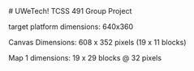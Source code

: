 <!DOCTYPE html>
<html>
<head>
<meta charset="UTF-8">
<title>2D Map</title>
<link rel="stylesheet" href="css/style.css" media="screen" type="text/css" />
</head>
<body>
<script src="js/index.js"></script>
</body>
</html>
# UWeTech!
TCSS 491 Group Project

target platform dimensions: 640x360

Canvas Dimensions: 608 x 352 pixels (19 x 11 blocks)

Map 1 dimensions: 19 x 29 blocks @ 32 pixels
